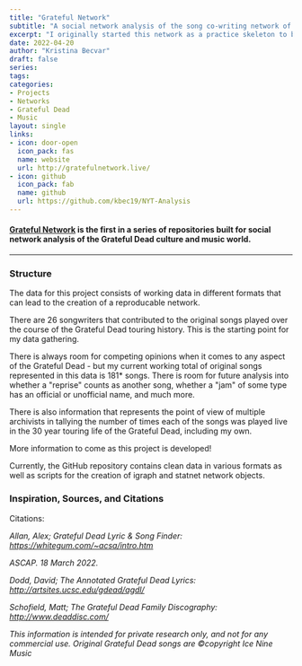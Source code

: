 ```yaml
---
title: "Grateful Network"
subtitle: "A social network analysis of the song co-writing network of original Grateful Dead songs."
excerpt: "I originally started this network as a practice skeleton to build a co-authorship network of New York Times correspondents for another project. But since I have a relatively unreasonable amount of knowledge of Grateful Dead music and history, it just made sense to keep the project alive and growing."
date: 2022-04-20
author: "Kristina Becvar"
draft: false
series:
tags:
categories:
- Projects
- Networks
- Grateful Dead
- Music
layout: single
links:
- icon: door-open
  icon_pack: fas
  name: website
  url: http://gratefulnetwork.live/
- icon: github
  icon_pack: fab
  name: github
  url: https://github.com/kbec19/NYT-Analysis
---
```


#### [Grateful Network](https://github.com/kbec19/Grateful-Network) is the first in a series of repositories built for social network analysis of the Grateful Dead culture and music world.

---

### Structure

The data for this project consists of working data in different formats that can lead to the creation of a reproducable network.

There are 26 songwriters that contributed to the original songs played over the course of the Grateful Dead touring history. This is the starting point for my data gathering.

There is always room for competing opinions when it comes to any aspect of the Grateful Dead - but my current working total of original songs represented in this data is 181* songs. There is room for future analysis into whether a "reprise" counts as another song, whether a "jam" of some type has an official or unofficial name, and much more.

There is also information that represents the point of view of multiple archivists in tallying the number of times each of the songs was played live in the 30 year touring life of the Grateful Dead, including my own.

More information to come as this project is developed!

Currently, the GitHub repository contains clean data in various formats as well as scripts for the creation of igraph and statnet network objects.


### Inspiration, Sources, and Citations

Citations:

*Allan, Alex; Grateful Dead Lyric & Song Finder: https://whitegum.com/~acsa/intro.htm*

*ASCAP. 18 March 2022.*

*Dodd, David; The Annotated Grateful Dead Lyrics: http://artsites.ucsc.edu/gdead/agdl/*

*Schofield, Matt; The Grateful Dead Family Discography: http://www.deaddisc.com/*

*This information is intended for private research only, and not for any commercial use. Original Grateful Dead songs are ©copyright Ice Nine Music*
